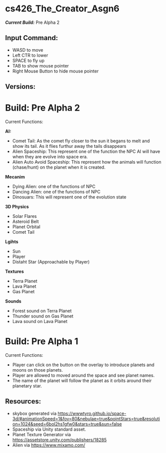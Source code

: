 # cs426_The_Creator_Asgn6
_**Current Build:**_ Pre Alpha 2

## Input Command:
- WASD to move
- Left CTR to lower
- SPACE to fly up
- TAB to show mouse pointer
- Right Mouse Button to hide mouse pointer

## Versions:

# Build: Pre Alpha 2

Current Functions:

**AI:**
- Comet Tail: As the comet fly closer to the sun it begans to melt and show its tail. As it flies furthur away the tails disappears
- Alien Spaceship: This represent one of the function the NPC AI will have when they are evolve into space era.
- Alien Auto Avoid Spaceship: This represent how the animals will function (chase/hunt) on the planet when it is created. 

**Mecanim**
- Dying Alien: one of the functions of NPC
- Dancing Alien: one of the functions of NPC
- Dinosuars: This will represent one of the evolution state

**3D Physics**
- Solar Flares
- Asteroid Belt
- Planet Orbital
- Comet Tail

**Lgihts**
- Sun
- Player
- Distaht Star (Approachable by Player)

**Textures**
- Terra Planet
- Lava Planet
- Gas Planet

**Sounds**
- Forest sound on Terra Planet
- Thunder sound on Gas Planet
- Lava sound on Lava Planet

# Build: Pre Alpha 1

Current Functions: 
- Player can click on the button on the overlay to introduce planets and moons on those planets.
- Player are allowed to moved around the space and see planet names.
- The name of the planet will follow the planet as it orbits around their planetary star.

## Resources:
- skybox generated via
https://wwwtyro.github.io/space-3d/#animationSpeed=1&fov=80&nebulae=true&pointStars=true&resolution=1024&seed=6bol2hs1gfw0&stars=true&sun=false
- Spaceship via Unity standard asset.
- Planet Texture Generator via https://assetstore.unity.com/publishers/18285
- Alien via https://www.mixamo.com/
